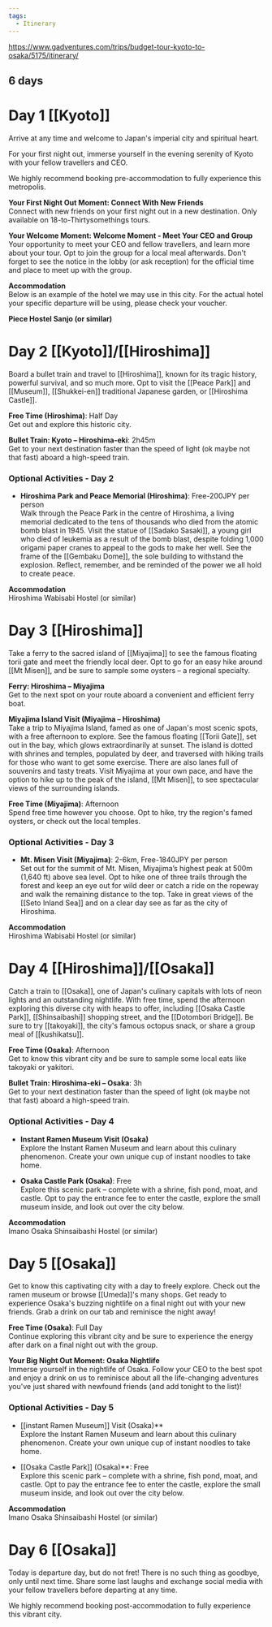 ```yaml
---
tags:
  - Itinerary
---
```


<https://www.gadventures.com/trips/budget-tour-kyoto-to-osaka/5175/itinerary/>

## 6 days

# Day 1 [[Kyoto]]

Arrive at any time and welcome to Japan's imperial city and spiritual heart.

For your first night out, immerse yourself in the evening serenity of Kyoto with your fellow travellers and CEO.

We highly recommend booking pre-accommodation to fully experience this metropolis.

**Your First Night Out Moment: Connect With New Friends**  
Connect with new friends on your first night out in a new destination. Only available on 18-to-Thirtysomethings tours.

**Your Welcome Moment: Welcome Moment - Meet Your CEO and Group**  
Your opportunity to meet your CEO and fellow travellers, and learn more about your tour. Opt to join the group for a local meal afterwards. Don't forget to see the notice in the lobby (or ask reception) for the official time and place to meet up with the group.

**Accommodation**  
Below is an example of the hotel we may use in this city. For the actual hotel your specific departure will be using, please check your voucher.

**Piece Hostel Sanjo (or similar)**

# Day 2 [[Kyoto]]/[[Hiroshima]]

Board a bullet train and travel to [[Hiroshima]], known for its tragic history, powerful survival, and so much more. Opt to visit the [[Peace Park]] and [[Museum]], [[Shukkei-en]] traditional Japanese garden, or [[Hiroshima Castle]].

**Free Time (Hiroshima)**: Half Day  
Get out and explore this historic city.

**Bullet Train: Kyoto – Hiroshima-eki**: 2h45m  
Get to your next destination faster than the speed of light (ok maybe not that fast) aboard a high-speed train.

### Optional Activities - Day 2

- **Hiroshima Park and Peace Memorial (Hiroshima)**: Free-200JPY per person  
  Walk through the Peace Park in the centre of Hiroshima, a living memorial dedicated to the tens of thousands who died from the atomic bomb blast in 1945. Visit the statue of [[Sadako Sasaki]], a young girl who died of leukemia as a result of the bomb blast, despite folding 1,000 origami paper cranes to appeal to the gods to make her well. See the frame of the [[Gembaku Dome]], the sole building to withstand the explosion. Reflect, remember, and be reminded of the power we all hold to create peace.

**Accommodation**  
Hiroshima Wabisabi Hostel (or similar)

# Day 3 [[Hiroshima]]

Take a ferry to the sacred island of [[Miyajima]] to see the famous floating torii gate and meet the friendly local deer. Opt to go for an easy hike around [[Mt Misen]], and be sure to sample some oysters – a regional specialty.

**Ferry: Hiroshima – Miyajima**  
Get to the next spot on your route aboard a convenient and efficient ferry boat.

**Miyajima Island Visit (Miyajima – Hiroshima)**  
Take a trip to Miyajima Island, famed as one of Japan's most scenic spots, with a free afternoon to explore. See the famous floating [[Torii Gate]], set out in the bay, which glows extraordinarily at sunset. The island is dotted with shrines and temples, populated by deer, and traversed with hiking trails for those who want to get some exercise. There are also lanes full of souvenirs and tasty treats. Visit Miyajima at your own pace, and have the option to hike up to the peak of the island, [[Mt Misen]], to see spectacular views of the surrounding islands.

**Free Time (Miyajima)**: Afternoon  
Spend free time however you choose. Opt to hike, try the region's famed oysters, or check out the local temples.

### Optional Activities - Day 3

- **Mt. Misen Visit (Miyajima)**: 2-6km, Free-1840JPY per person  
  Set out for the summit of Mt. Misen, Miyajima’s highest peak at 500m (1,640 ft) above sea level. Opt to hike one of three trails through the forest and keep an eye out for wild deer or catch a ride on the ropeway and walk the remaining distance to the top. Take in great views of the [[Seto Inland Sea]] and on a clear day see as far as the city of Hiroshima.

**Accommodation**  
Hiroshima Wabisabi Hostel (or similar)

# Day 4 [[Hiroshima]]/[[Osaka]]

Catch a train to [[Osaka]], one of Japan's culinary capitals with lots of neon lights and an outstanding nightlife. With free time, spend the afternoon exploring this diverse city with heaps to offer, including [[Osaka Castle Park]], [[Shinsaibashi]] shopping street, and the [[Dotombori Bridge]]. Be sure to try [[takoyaki]], the city's famous octopus snack, or share a group meal of [[kushikatsu]].

**Free Time (Osaka)**: Afternoon  
Get to know this vibrant city and be sure to sample some local eats like takoyaki or yakitori.

**Bullet Train: Hiroshima-eki – Osaka**: 3h  
Get to your next destination faster than the speed of light (ok maybe not that fast) aboard a high-speed train.

### Optional Activities - Day 4

- **Instant Ramen Museum Visit (Osaka)**  
  Explore the Instant Ramen Museum and learn about this culinary phenomenon. Create your own unique cup of instant noodles to take home.

- **Osaka Castle Park (Osaka)**: Free  
  Explore this scenic park – complete with a shrine, fish pond, moat, and castle. Opt to pay the entrance fee to enter the castle, explore the small museum inside, and look out over the city below.

**Accommodation**  
Imano Osaka Shinsaibashi Hostel (or similar)

# Day 5 [[Osaka]]

Get to know this captivating city with a day to freely explore. Check out the ramen museum or browse [[Umeda]]'s many shops. Get ready to experience Osaka's buzzing nightlife on a final night out with your new friends. Grab a drink on our tab and reminisce the night away!

**Free Time (Osaka)**: Full Day  
Continue exploring this vibrant city and be sure to experience the energy after dark on a final night out with the group.

**Your Big Night Out Moment: Osaka Nightlife**  
Immerse yourself in the nightlife of Osaka. Follow your CEO to the best spot and enjoy a drink on us to reminisce about all the life-changing adventures you've just shared with newfound friends (and add tonight to the list)!

### Optional Activities - Day 5

- [[instant Ramen Museum]] Visit (Osaka)**  
  Explore the Instant Ramen Museum and learn about this culinary phenomenon. Create your own unique cup of instant noodles to take home.

- [[Osaka Castle Park]] (Osaka)**: Free  
  Explore this scenic park – complete with a shrine, fish pond, moat, and castle. Opt to pay the entrance fee to enter the castle, explore the small museum inside, and look out over the city below.

**Accommodation**  
Imano Osaka Shinsaibashi Hostel (or similar)

# Day 6 [[Osaka]]

Today is departure day, but do not fret! There is no such thing as goodbye, only until next time. Share some last laughs and exchange social media with your fellow travellers before departing at any time.

We highly recommend booking post-accommodation to fully experience this vibrant city.
